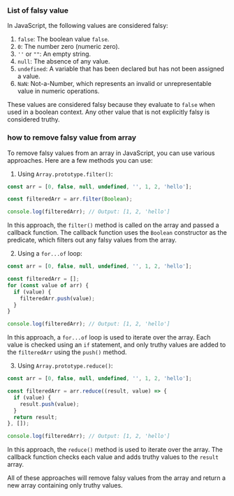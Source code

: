 ### List of falsy value

In JavaScript, the following values are considered falsy:

1. `false`: The boolean value `false`.
2. `0`: The number zero (numeric zero).
3. `''` or `""`: An empty string.
4. `null`: The absence of any value.
5. `undefined`: A variable that has been declared but has not been assigned a value.
6. `NaN`: Not-a-Number, which represents an invalid or unrepresentable value in numeric operations.

These values are considered falsy because they evaluate to `false` when used in a boolean context. Any other value that is not explicitly falsy is considered truthy.


### how to remove falsy value from array

To remove falsy values from an array in JavaScript, you can use various approaches. Here are a few methods you can use:

1. Using `Array.prototype.filter()`:
```javascript
const arr = [0, false, null, undefined, '', 1, 2, 'hello'];

const filteredArr = arr.filter(Boolean);

console.log(filteredArr); // Output: [1, 2, 'hello']
```
In this approach, the `filter()` method is called on the array and passed a callback function. The callback function uses the `Boolean` constructor as the predicate, which filters out any falsy values from the array.

2. Using a `for...of` loop:
```javascript
const arr = [0, false, null, undefined, '', 1, 2, 'hello'];

const filteredArr = [];
for (const value of arr) {
  if (value) {
    filteredArr.push(value);
  }
}

console.log(filteredArr); // Output: [1, 2, 'hello']
```
In this approach, a `for...of` loop is used to iterate over the array. Each value is checked using an `if` statement, and only truthy values are added to the `filteredArr` using the `push()` method.

3. Using `Array.prototype.reduce()`:
```javascript
const arr = [0, false, null, undefined, '', 1, 2, 'hello'];

const filteredArr = arr.reduce((result, value) => {
  if (value) {
    result.push(value);
  }
  return result;
}, []);

console.log(filteredArr); // Output: [1, 2, 'hello']
```
In this approach, the `reduce()` method is used to iterate over the array. The callback function checks each value and adds truthy values to the `result` array.

All of these approaches will remove falsy values from the array and return a new array containing only truthy values.